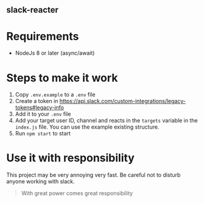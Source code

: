 slack-reacter
---

# Requirements

- NodeJs 8 or later (async/await)

# Steps to make it work

1. Copy `.env.example` to a `.env` file
2. Create a token in https://api.slack.com/custom-integrations/legacy-tokens#legacy-info
3. Add it to your `.env` file
4. Add your target user ID, channel and reacts in the `targets` variable in the `index.js` file. You can use the example existing structure.
5. Run `npm start` to start

# Use it with responsibility

This project may be very annoying very fast. Be careful not to disturb anyone working with slack.

> With great power comes great responsibility